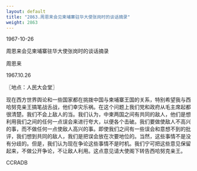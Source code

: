 ```yaml
---
layout: default
title: "2863.周恩来会见柬埔寨驻华大使张岗时的谈话摘录"
weight: 2863
---
```


1967-10-26

周恩来会见柬埔寨驻华大使张岗时的谈话摘录

周恩来

1967.10.26

〖地点：人民大会堂〗

现在西方世界舆论和一些国家都在挑拨中国与柬埔寨王国的关系，特别希望我与西哈努克亲王搞笔战舌战，他们幸灾乐祸。在这个问题上我们党和政府从毛主席起都很清楚。我们不会上敌人的当。我们认为，中柬两国之间有共同的敌人，他们是想利用我们之间的任何一点误会来进行夸大，以便各个击破。我们要做使敌人不高兴的事，而不做任何一点使敌人高兴的事。即使我们之间有一些误会和意想不到的批评，我们想到共同的敌人，我们是把误会放在次要地位的。当然，这些事情不是没有分歧的。但是，我们认为现在争论这些事情不是时机。我们宁可把这些意见保留起来，不做公开争论，不让敌人利用。这点意见请大使阁下转告西哈努克亲王。

CCRADB

